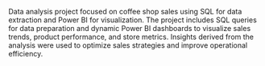 Data analysis project focused on coffee shop sales using SQL for data extraction and Power BI for visualization. The project includes SQL queries for data preparation and dynamic Power BI dashboards to visualize sales trends, product performance, and store metrics. Insights derived from the analysis were used to optimize sales strategies and improve operational efficiency.
